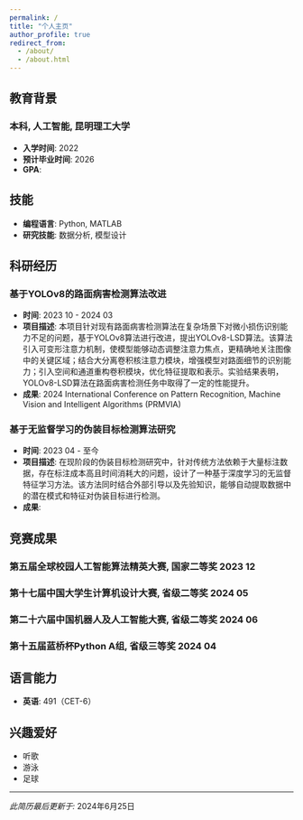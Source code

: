 ```yaml
---
permalink: /
title: "个人主页"
author_profile: true
redirect_from: 
  - /about/
  - /about.html
---
```


## 教育背景

### 本科, 人工智能, 昆明理工大学
- **入学时间**: 2022
- **预计毕业时间**: 2026
- **GPA**:

## 技能

- **编程语言**: Python, MATLAB
- **研究技能**: 数据分析, 模型设计

## 科研经历

### 基于YOLOv8的路面病害检测算法改进
- **时间**: 2023 10 - 2024 03
- **项目描述**: 本项目针对现有路面病害检测算法在复杂场景下对微小损伤识别能力不足的问题，基于YOLOv8算法进行改进，提出YOLOv8-LSD算法。该算法引入可变形注意力机制，使模型能够动态调整注意力焦点，更精确地关注图像中的关键区域；结合大分离卷积核注意力模块，增强模型对路面细节的识别能力；引入空间和通道重构卷积模块，优化特征提取和表示。实验结果表明，YOLOv8-LSD算法在路面病害检测任务中取得了一定的性能提升。
- **成果**: 2024 International Conference on Pattern Recognition, Machine Vision and Intelligent Algorithms (PRMVIA)

### 基于无监督学习的伪装目标检测算法研究
- **时间**: 2023 04 - 至今
- **项目描述**: 在现阶段的伪装目标检测研究中，针对传统方法依赖于大量标注数据，存在标注成本高且时间消耗大的问题，设计了一种基于深度学习的无监督特征学习方法。该方法同时结合外部引导以及先验知识，能够自动提取数据中的潜在模式和特征对伪装目标进行检测。
- **成果**: 

## 竞赛成果

### 第五届全球校园人工智能算法精英大赛, 国家二等奖 2023 12

### 第十七届中国大学生计算机设计大赛, 省级二等奖 2024 05

### 第二十六届中国机器人及人工智能大赛, 省级二等奖 2024 06

### 第十五届蓝桥杯Python A组, 省级三等奖 2024 04

## 语言能力

- **英语**: 491（CET-6）

## 兴趣爱好

- 听歌
- 游泳
- 足球

---

*此简历最后更新于:* 2024年6月25日


